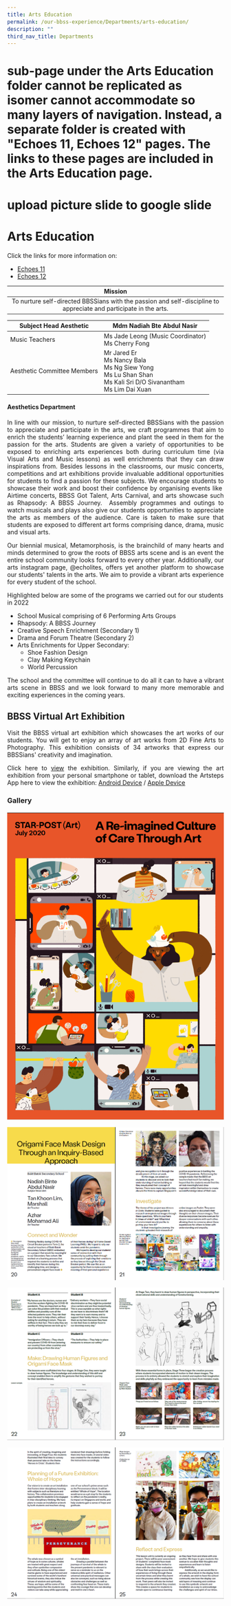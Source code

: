 ```yaml
---
title: Arts Education
permalink: /our-bbss-experience/Departments/arts-education/
description: ""
third_nav_title: Departments
---
```

# sub-page under the Arts Education folder cannot be replicated as isomer cannot accommodate so many layers of navigation. Instead, a separate folder is created with "Echoes 11, Echoes 12" pages. The links to these pages are included in the Arts Education page.
# upload picture slide to google slide

# Arts Education

Click the links for more information on:

*   [Echoes 11](https://staging.dh61i07kejk0x.amplifyapp.com/cce/sexuality-education-programme/)
*   [Echoes 12](https://staging.dh61i07kejk0x.amplifyapp.com/cce/education-and-career-guidance-ecg/)


|            Mission                         |  
|:------------------------------:|
| To nurture self-directed BBSSians with the passion and self-discipline to appreciate and participate in the arts. | 

| Subject Head Aesthetic       | Mdm Nadiah Bte Abdul Nasir                      |
|---------------------|-----------|
| Music Teachers               | Ms Jade Leong (Music Coordinator)<br>Ms Cherry Fong                                                                  |
|  Aesthetic Committee Members | Mr Jared Er<br>Ms Nancy Bala<br>Ms Ng Siew Yong<br>Ms Lu Shan Shan<br>Ms Kali Sri D/O Sivanantham<br>Ms Lim Dai Xuan |

#### Aesthetics Department 

<p style="text-align: justify;">In line with our mission, to nurture self-directed BBSSians with the passion to appreciate and participate in the arts, we craft programmes that aim to enrich the students’ learning experience and plant the seed in them for the passion for the arts. Students are given a variety of opportunities to be exposed to enriching arts experiences both during curriculum time (via Visual Arts and Music lessons) as well enrichments that they can draw inspirations from. Besides lessons in the classrooms, our music concerts, competitions and art exhibitions provide invaluable additional opportunities for students to find a passion for these subjects. We encourage students to showcase their work and boost their confidence by organising events like  Airtime concerts, BBSS Got Talent, Arts Carnival, and arts showcase such as Rhapsody: A BBSS Journey.  Assembly programmes and outings to watch musicals and plays also give our students opportunities to appreciate the arts as members of the audience. Care is taken to make sure that students are exposed to different art forms comprising dance, drama, music and visual arts.</p>

<p style="text-align: justify;">Our biennial musical, Metamorphosis, is the brainchild of many hearts and minds determined to grow the roots of BBSS arts scene and is an event the entire school community looks forward to every other year. Additionally, our arts instagram page, @echolites, offers yet another platform to showcase our students' talents in the arts. We aim to provide a vibrant arts experience for every student of the school.</p>

Highlighted below are some of the programs we carried out for our students in 2022

*   School Musical comprising of 6 Performing Arts Groups
*   Rhapsody: A BBSS Journey
*   Creative Speech Enrichment (Secondary 1)
*   Drama and Forum Theatre (Secondary 2)
*   Arts Enrichments for Upper Secondary:
    *   Shoe Fashion Design
    *   Clay Making Keychain
    *   World Percussion

<p style="text-align: justify;">The school and the committee will continue to do all it can to have a vibrant arts scene in BBSS and we look forward to many more memorable and exciting experiences in the coming years. </p>

## BBSS Virtual Art Exhibition

<p style="text-align: justify;">Visit the BBSS virtual art exhibition which showcases the art works of our students. You will get to enjoy an array of art works from 2D Fine Arts to Photography. This exhibition consists of 34 artworks that express our BBSSians' creativity and imagination.  </p>

<p style="text-align: justify;">Click here to <a href="https://www.artsteps.com/view/5f7ebf13816a3d535ca061ab" target="_blank">view</a> the exhibition. Similarly, if you are viewing the art exhibition from your personal smartphone or tablet, download the Artsteps App here to view the exhibition: <a href="https://play.google.com/store/apps/details?id=gr.dataverse.artstepsv2" target="_blank">Android Device</a> / <a href="https://apps.apple.com/us/app/artsteps/id1421672085?ls=1" target="_blank">Apple Device</a></p>

### Gallery

![](/images/Our%20BBSS%20Experience/Arts%20Education/cover%20page.png)

![](/images/Our%20BBSS%20Experience/Arts%20Education/Page1%20A%20Re-Imagined%20Culture%20of%20Care%20Through%20Arts.png)

![](/images/Our%20BBSS%20Experience/Arts%20Education/page2%20A%20Re-Imagined%20Culture%20of%20Care%20Through%20Arts.png)

![](/images/Our%20BBSS%20Experience/Arts%20Education/page3%20A%20Re-Imagined%20Culture%20of%20Care%20Through%20Arts.png)